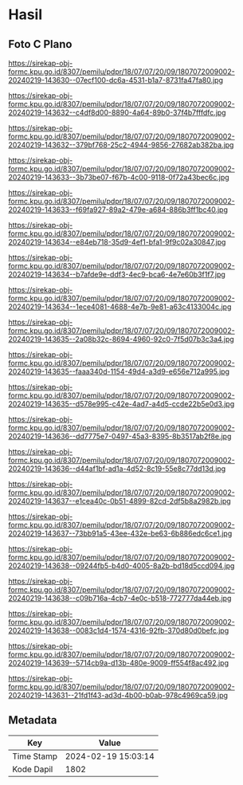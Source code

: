 # Hasil

## Foto C Plano

https://sirekap-obj-formc.kpu.go.id/8307/pemilu/pdpr/18/07/07/20/09/1807072009002-20240219-143630--07ecf100-dc6a-4531-b1a7-8731fa47fa80.jpg

https://sirekap-obj-formc.kpu.go.id/8307/pemilu/pdpr/18/07/07/20/09/1807072009002-20240219-143632--c4df8d00-8890-4a64-89b0-37f4b7fffdfc.jpg

https://sirekap-obj-formc.kpu.go.id/8307/pemilu/pdpr/18/07/07/20/09/1807072009002-20240219-143632--379bf768-25c2-4944-9856-27682ab382ba.jpg

https://sirekap-obj-formc.kpu.go.id/8307/pemilu/pdpr/18/07/07/20/09/1807072009002-20240219-143633--3b73be07-f67b-4c00-9118-0f72a43bec6c.jpg

https://sirekap-obj-formc.kpu.go.id/8307/pemilu/pdpr/18/07/07/20/09/1807072009002-20240219-143633--f69fa927-89a2-479e-a684-886b3ff1bc40.jpg

https://sirekap-obj-formc.kpu.go.id/8307/pemilu/pdpr/18/07/07/20/09/1807072009002-20240219-143634--e84eb718-35d9-4ef1-bfa1-9f9c02a30847.jpg

https://sirekap-obj-formc.kpu.go.id/8307/pemilu/pdpr/18/07/07/20/09/1807072009002-20240219-143634--b7afde9e-ddf3-4ec9-bca6-4e7e60b3f1f7.jpg

https://sirekap-obj-formc.kpu.go.id/8307/pemilu/pdpr/18/07/07/20/09/1807072009002-20240219-143634--1ece4081-4688-4e7b-9e81-a63c4133004c.jpg

https://sirekap-obj-formc.kpu.go.id/8307/pemilu/pdpr/18/07/07/20/09/1807072009002-20240219-143635--2a08b32c-8694-4960-92c0-7f5d07b3c3a4.jpg

https://sirekap-obj-formc.kpu.go.id/8307/pemilu/pdpr/18/07/07/20/09/1807072009002-20240219-143635--faaa340d-1154-49d4-a3d9-e656e712a995.jpg

https://sirekap-obj-formc.kpu.go.id/8307/pemilu/pdpr/18/07/07/20/09/1807072009002-20240219-143635--d578e995-c42e-4ad7-a4d5-ccde22b5e0d3.jpg

https://sirekap-obj-formc.kpu.go.id/8307/pemilu/pdpr/18/07/07/20/09/1807072009002-20240219-143636--dd7775e7-0497-45a3-8395-8b3517ab2f8e.jpg

https://sirekap-obj-formc.kpu.go.id/8307/pemilu/pdpr/18/07/07/20/09/1807072009002-20240219-143636--d44af1bf-ad1a-4d52-8c19-55e8c77dd13d.jpg

https://sirekap-obj-formc.kpu.go.id/8307/pemilu/pdpr/18/07/07/20/09/1807072009002-20240219-143637--e1cea40c-0b51-4899-82cd-2df5b8a2982b.jpg

https://sirekap-obj-formc.kpu.go.id/8307/pemilu/pdpr/18/07/07/20/09/1807072009002-20240219-143637--73bb91a5-43ee-432e-be63-6b886edc6ce1.jpg

https://sirekap-obj-formc.kpu.go.id/8307/pemilu/pdpr/18/07/07/20/09/1807072009002-20240219-143638--09244fb5-b4d0-4005-8a2b-bd18d5ccd094.jpg

https://sirekap-obj-formc.kpu.go.id/8307/pemilu/pdpr/18/07/07/20/09/1807072009002-20240219-143638--c09b716a-4cb7-4e0c-b518-772777da44eb.jpg

https://sirekap-obj-formc.kpu.go.id/8307/pemilu/pdpr/18/07/07/20/09/1807072009002-20240219-143638--0083c1d4-1574-4316-92fb-370d80d0befc.jpg

https://sirekap-obj-formc.kpu.go.id/8307/pemilu/pdpr/18/07/07/20/09/1807072009002-20240219-143639--5714cb9a-d13b-480e-9009-ff554f8ac492.jpg

https://sirekap-obj-formc.kpu.go.id/8307/pemilu/pdpr/18/07/07/20/09/1807072009002-20240219-143631--21fd1f43-ad3d-4b00-b0ab-978c4969ca59.jpg


## Metadata

| Key        | Value               |
| ---------- | ------------------- |
| Time Stamp | 2024-02-19 15:03:14 |
| Kode Dapil | 1802                |



